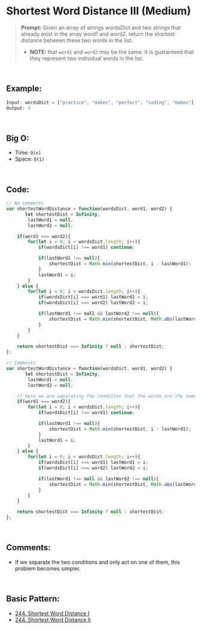

# Shortest Word Distance III (Medium)

> **Prompt:** Given an array of strings wordsDict and two strings that already exist in the array word1 and word2, return the shortest distance between these two words in the list.
> - **NOTE:** that `word1` and `word2` may be the same. It is guaranteed that they represent two individual words in the list.

<br>

## **Example:**

```js
Input: wordsDict = ["practice", "makes", "perfect", "coding", "makes"], word1 = "makes", word2 = "makes"
Output: 3
```

<br>

## **Big O:**
  - Time: `O(n)`
  - Space: `O(1)`

<br>

## **Code:**

```js
// No comments
var shortestWordDistance = function(wordsDict, word1, word2) {
       let shortestDist = Infinity,
        lastWord1 = null,
        lastWord2 = null;

    if(word1 === word2){
        for(let i = 0; i < wordsDict.length; i++){
            if(wordsDict[i] !== word1) continue;

            if(lastWord1 !== null){
                shortestDist = Math.min(shortestDist, i - lastWord1);
            }
            lastWord1 = i;           
        }
    } else {
        for(let i = 0; i < wordsDict.length; i++){
            if(wordsDict[i] === word1) lastWord1 = i;
            if(wordsDict[i] === word2) lastWord2 = i;

            if(lastWord1 !== null && lastWord2 !== null){
                shortestDist = Math.min(shortestDist, Math.abs(lastWord1 - lastWord2));
            }   
        }
    }

    return shortestDist === Infinity ? null : shortestDist;
};

// Comments
var shortestWordDistance = function(wordsDict, word1, word2) {
       let shortestDist = Infinity,
        lastWord1 = null,
        lastWord2 = null;

    // Here we are separating the condition that the words are the same.
    if(word1 === word2){
        for(let i = 0; i < wordsDict.length; i++){
            if(wordsDict[i] !== word1) continue;

            if(lastWord1 !== null){
                shortestDist = Math.min(shortestDist, i - lastWord1);
            }
            lastWord1 = i;           
        }
    } else {
        for(let i = 0; i < wordsDict.length; i++){
            if(wordsDict[i] === word1) lastWord1 = i;
            if(wordsDict[i] === word2) lastWord2 = i;

            if(lastWord1 !== null && lastWord2 !== null){
                shortestDist = Math.min(shortestDist, Math.abs(lastWord1 - lastWord2));
            }   
        }
    }

    return shortestDist === Infinity ? null : shortestDist;
};
```
<br>

## **Comments:**
  - If we separate the two conditions and only act on one of them, this problem becomes simpler.


<br>

## **Basic Pattern:**
- [244. Shortest Word Distance I](shortest_word.md)
- [244. Shortest Word Distance II](shortest_word_ii.md)

